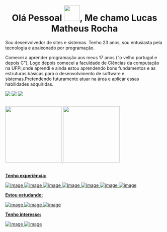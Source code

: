 <h1 align="center"> Olá Pessoal <img src="https://raw.githubusercontent.com/kaueMarques/kaueMarques/master/hi.gif" width="50px"; height="50px">, Me chamo Lucas Matheus Rocha</h1


Sou desenvolvedor de sites e sistemas. Tenho 23 anos, sou entusiasta pela tecnologia e apaixonado por programação.

Comecei a aprender programação aos meus 17 anos ("o velho portugol e depois C"), Logo depois comecei a faculdade de Ciências da computação na UFPI,onde aprendi e ainda estou aprendendo bons fundamentos e as estruturas básicas para o desenvolvimento de software e sistemas.Pretendendo futuramente atuar na área e aplicar essas habilidades adquiridas.
 
 <div> 
 <a href="lucas matheus#5590" target="_blank"><img src="https://img.shields.io/badge/Discord-7289DA?style=for-the-badge&logo=discord&logoColor=white" target="_blank"></a> 
  <a href="mailto:lucasmatheussm22@gmail.com"><img src="https://img.shields.io/badge/-Gmail-%23333?style=for-the-badge&logo=gmail&logoColor=white" target="_blank"></a>
  <a href="https://www.linkedin.com/in/lucas-matheus-rocha-b455a9177/" target="_blank"><img src="https://img.shields.io/badge/-LinkedIn-%230077B5?style=for-the-badge&logo=linkedin&logoColor=white" target="_blank"></a> 
</div>

##

<div>
  <a href="https://github.com/lucasmatheus001">
  <img height="180em" src="https://github-readme-stats.vercel.app/api?username=lucasmatheus001&show_icons=true&theme=material-palenight&include_all_commits=true&count_private=true"/>
  <img height="180em" src="https://github-readme-stats.vercel.app/api/top-langs/?username=LuisMarchio03&layout=compact&langs_count=7&theme=material-palenight"/>
</div>

 ##

**Tenho experiência:**
 
![image](https://img.shields.io/badge/HTML5-E34F26?style=for-the-badge&logo=html5&logoColor=white)
![image](https://img.shields.io/badge/CSS3-1572B6?style=for-the-badge&logo=css3&logoColor=white)
![image](https://img.shields.io/badge/JavaScript-F7DF1E?style=for-the-badge&logo=javascript&logoColor=black)
![image](https://img.shields.io/badge/React.js-5ed3f3?style=for-the-badge&logo=react&logoColor=black)
 ![image](https://img.shields.io/badge/Node.js-7fc728?style=for-the-badge&logo=Node.js&logoColor=white)
 ![image](https://img.shields.io/badge/PostgreSQL-45739e?style=for-the-badge&logo=PostgreSQL&logoColor=white)
![image](https://img.shields.io/badge/Git-F05032?style=for-the-badge&logo=git&logoColor=white)

**Estou estudando:**

![image](https://img.shields.io/badge/Redux-7248b6?style=for-the-badge&logo=redux&logoColor=white)
![image](https://img.shields.io/badge/mongodb-10aa50?style=for-the-badge&logo=mongodb&logoColor=white)
![image](https://img.shields.io/badge/nestjs-e0234e?style=for-the-badge&logo=nestjs&logoColor=white)

**Tenho interesse:**

![image](https://img.shields.io/badge/graphql-de33a6?style=for-the-badge&logo=graphql&logoColor=white)
![image](https://img.shields.io/badge/adonisjs-5a45ff?style=for-the-badge&logo=adonisjs&logoColor=white)

<p align="justify">

</p>
